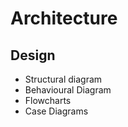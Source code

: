 # Architecture

## Design
* Structural diagram
* Behavioural Diagram
 * Flowcharts
 * Case Diagrams
 